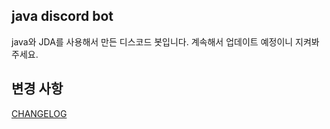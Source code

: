 ## java discord bot
java와 JDA를 사용해서 만든 디스코드 봇입니다.
계속해서 업데이트 예정이니 지켜봐 주세요.

## 변경 사항
[CHANGELOG](CHANGELOG.md)